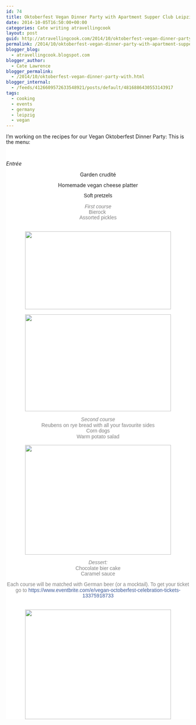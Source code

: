 ```yaml
---
id: 74
title: Oktoberfest Vegan Dinner Party with Apartment Supper Club Leipzig
date: 2014-10-05T16:50:00+00:00
categories: Cate writing atravellingcook
layout: post
guid: http://atravellingcook.com/2014/10/oktoberfest-vegan-dinner-party-with-apartment-supper-club-leipzig.html
permalink: /2014/10/oktoberfest-vegan-dinner-party-with-apartment-supper-club-leipzig.html
blogger_blog:
  - atravellingcook.blogspot.com
blogger_author:
  - Cate Lawrence
blogger_permalink:
  - /2014/10/oktoberfest-vegan-dinner-party-with.html
blogger_internal:
  - /feeds/4126609572633548921/posts/default/4816886430553143917
tags:
  - cooking
  - events
  - germany
  - leipzig
  - vegan
---
```

<div style="background-color: white; line-height: 15.3599996566772px; margin-bottom: 1em; margin-top: 1em;">
  I&#8217;m working on the recipes for our Vegan Oktoberfest Dinner Party: This is the menu:


<p style="text-align: center;">
   
  
  <i style="line-height: 15.3599996566772px;">Entrée</i>


<p style="text-align: center;">
  Garden crudité


<p style="text-align: center;">
  Homemade vegan cheese platter


<div style="text-align: center;">
  <span style="display: inline;"><span style="font-family: Arial, Helvetica, sans-serif; line-height: 15.3599996566772px;">Soft pretzels


<div style="background-color: white; display: inline; line-height: 15.3599996566772px;">
  <div style="color: grey; margin-bottom: 1em; margin-top: 1em;">
  
  
  <div style="text-align: center;">
    <span style="font-family: Arial, Helvetica, sans-serif; line-height: 15.3599996566772px;"><i>First course</i>
  
  
  <div style="text-align: center;">
    <span style="line-height: 15.3599996566772px;">Bierock<span style="line-height: 15.3599996566772px;"> 
  
  
  <div style="text-align: center;">
    <span style="font-family: Arial, Helvetica, sans-serif; line-height: 15.3599996566772px;">Assorted pickles
  
  
  <div style="font-family: Helvetica, Arial, 'lucida grande', tahoma, verdana, arial, sans-serif;">
  
  
  <div style="color: grey; font-family: Helvetica, Arial, 'lucida grande', tahoma, verdana, arial, sans-serif; margin-bottom: 1em; margin-top: 1em;">
                             <a style="line-height: 15.3599996566772px; margin-left: 1em; margin-right: 1em; text-align: center;" href="http://4.bp.blogspot.com/-OXH8F4aFJwI/VDFoLOVqZ5I/AAAAAAAAJpc/4slq2DoCsC4/s1600/locali-reuben-half.JPG"><img src="http://4.bp.blogspot.com/-OXH8F4aFJwI/VDFoLOVqZ5I/AAAAAAAAJpc/4slq2DoCsC4/s1600/locali-reuben-half.JPG" alt="" width="400" height="213" border="0" /></a>
  
  
  <div style="color: grey; font-family: Helvetica, Arial, 'lucida grande', tahoma, verdana, arial, sans-serif; margin-bottom: 1em; margin-top: 1em;">
  
  
  <div style="font-family: Helvetica, Arial, 'lucida grande', tahoma, verdana, arial, sans-serif; text-align: center;">
    <a style="line-height: 15.3599996566772px; margin-left: 1em; margin-right: 1em;" href="http://2.bp.blogspot.com/-yeSWEH_IhA4/VDFoKomYW4I/AAAAAAAAJpU/K6c-y9dih-Y/s1600/corn-dog-11.jpg"><img src="http://2.bp.blogspot.com/-yeSWEH_IhA4/VDFoKomYW4I/AAAAAAAAJpU/K6c-y9dih-Y/s1600/corn-dog-11.jpg" alt="" width="400" height="265" border="0" /></a>
  
  
  <div style="font-family: Helvetica, Arial, 'lucida grande', tahoma, verdana, arial, sans-serif; text-align: center;">
    <i style="line-height: 15.3599996566772px;"> </i>
  
  
  <div style="font-family: Helvetica, Arial, 'lucida grande', tahoma, verdana, arial, sans-serif; text-align: center;">
    <i style="line-height: 15.3599996566772px;">Second course</i>
  
  
  <div style="font-family: Helvetica, Arial, 'lucida grande', tahoma, verdana, arial, sans-serif; text-align: center;">
    <span style="line-height: 15.3599996566772px;">Reubens on rye bread with all your favourite sides
  
  
  <div style="font-family: Helvetica, Arial, 'lucida grande', tahoma, verdana, arial, sans-serif; text-align: center;">
    <span style="line-height: 15.3599996566772px;">Corn dogs
  
  
  <div style="font-family: Helvetica, Arial, 'lucida grande', tahoma, verdana, arial, sans-serif; text-align: center;">
    <span style="line-height: 15.3599996566772px;">Warm potato salad
  
  
  <div style="font-family: Helvetica, Arial, 'lucida grande', tahoma, verdana, arial, sans-serif; text-align: center;">
    <span style="line-height: 15.3599996566772px;"> 
  
  
  <div style="font-family: Helvetica, Arial, 'lucida grande', tahoma, verdana, arial, sans-serif; text-align: center;">
    <a style="line-height: 15.3599996566772px; margin-left: 1em; margin-right: 1em;" href="http://2.bp.blogspot.com/-v_Mu2MxC-Dw/VDFoKmwpIRI/AAAAAAAAJpQ/RU-HJ01dl4I/s1600/Vegan%2BChocolate%2BSpice%2BCake%2B2.jpg"><img src="http://2.bp.blogspot.com/-v_Mu2MxC-Dw/VDFoKmwpIRI/AAAAAAAAJpQ/RU-HJ01dl4I/s1600/Vegan%2BChocolate%2BSpice%2BCake%2B2.jpg" alt="" width="400" height="300" border="0" /></a>
  
  
  <div style="font-family: Helvetica, Arial, 'lucida grande', tahoma, verdana, arial, sans-serif;">
  
  
  <div style="color: grey; font-family: Helvetica, Arial, 'lucida grande', tahoma, verdana, arial, sans-serif; margin-bottom: 1em; margin-top: 1em;">
  
  
  <div style="font-family: Helvetica, Arial, 'lucida grande', tahoma, verdana, arial, sans-serif; text-align: center;">
    <i style="line-height: 15.3599996566772px;">Dessert:</i>
  
  
  <div style="font-family: Helvetica, Arial, 'lucida grande', tahoma, verdana, arial, sans-serif; text-align: center;">
    <span style="line-height: 15.3599996566772px;">Chocolate bier cake
  
  
  <div style="font-family: Helvetica, Arial, 'lucida grande', tahoma, verdana, arial, sans-serif; text-align: center;">
    <span style="line-height: 15.3599996566772px;">Caramel sauce
  
  
  <div style="font-family: Helvetica, Arial, 'lucida grande', tahoma, verdana, arial, sans-serif;">
  
  
  <div style="color: grey; font-family: Helvetica, Arial, 'lucida grande', tahoma, verdana, arial, sans-serif; margin-bottom: 1em; margin-top: 1em;">
    Each course will be matched with German beer (or a mocktail). To get your ticket go to <a style="color: #3b5998; cursor: pointer; text-decoration: none;" href="https://www.eventbrite.com/e/vegan-octoberfest-celebration-tickets-13375918733" target="_blank" rel="nofollow">https://www.eventbrite.com/e/vegan-octoberfest-celebration-tickets-13375918733</a>
  
  
  <div style="font-family: Helvetica, Arial, 'lucida grande', tahoma, verdana, arial, sans-serif; margin-bottom: 1em; margin-top: 1em;">
    <span style="color: #3b5998;"> 
  
  
  <div style="clear: both; font-family: Helvetica, Arial, 'lucida grande', tahoma, verdana, arial, sans-serif; font-size: 12px; text-align: center;">
    <a  href="http://4.bp.blogspot.com/-QgE8S9l21vI/VDFoKgCMuII/AAAAAAAAJpY/mn7IkBSXhX0/s1600/441311_I-Love-Vegan-Beer-Sticker__93133.1408178343.496.390.jpg"><img src="http://4.bp.blogspot.com/-QgE8S9l21vI/VDFoKgCMuII/AAAAAAAAJpY/mn7IkBSXhX0/s1600/441311_I-Love-Vegan-Beer-Sticker__93133.1408178343.496.390.jpg" alt="" width="400" height="300" border="0" /></a>
  
  
  <div style="font-family: Helvetica, Arial, 'lucida grande', tahoma, verdana, arial, sans-serif; font-size: 12px;">
  
  
  <div style="clear: both; font-family: Helvetica, Arial, 'lucida grande', tahoma, verdana, arial, sans-serif; font-size: 12px; text-align: center;">
  
  
  <div style="font-family: Helvetica, Arial, 'lucida grande', tahoma, verdana, arial, sans-serif; font-size: 12px;">
  
  
  <div style="clear: both; font-family: Helvetica, Arial, 'lucida grande', tahoma, verdana, arial, sans-serif; font-size: 12px; text-align: center;">
  
  
  <div style="font-family: Helvetica, Arial, 'lucida grande', tahoma, verdana, arial, sans-serif; font-size: 12px;">
  
  
  <div style="clear: both; font-family: Helvetica, Arial, 'lucida grande', tahoma, verdana, arial, sans-serif; font-size: 12px; text-align: center;">
  
